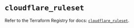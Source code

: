 # `cloudflare_ruleset`

Refer to the Terraform Registry for docs: [`cloudflare_ruleset`](https://registry.terraform.io/providers/cloudflare/cloudflare/4.25.0/docs/resources/ruleset).
